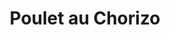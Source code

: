 ---
layout: recette-v2
categories: [recettes]
hidden: true
lang: fr
sitemap: true
title: Poulet au Chorizo
type: sel
---